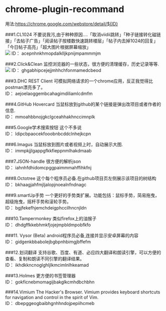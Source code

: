 # chrome-plugin-recommand

用法:https://chrome.google.com/webstore/detail/${ID}

###1.CL1024
不要说我污,由于种种原因....「取消viidii跳转」「种子链接转化磁链接」「去帖子广告」「阅读帖子按楼数快速跳转楼层」「帖子内去掉1024的回复」「今日帖子高亮」「超大图片根据屏幕缩放」 <br />
![](https://raw.githubusercontent.com/jiang111/chrome-plugin-recommand/master/img/cl1024.png)
ID： acepnhnkhmopdalklljkpnijmpammmjm

###2.Click&Clean
监控浏览器的一些状态，很方便的清理缓存，历史记录等等. <br />
![](https://raw.githubusercontent.com/jiang111/chrome-plugin-recommand/master/img/cleanclear.png)
ID： ghgabhipcejejjmhhchfonmamedcbeod

###3.DHC REST Client
可模拟网络请求的一个chrome应用，反正我觉得比postman漂亮多了。 <br />
ID： aejoelaoggembcahagimdiliamlcdmfm

###4.GitHub Hovercard
当鼠标放到github的某个链接是弹出改项目或者作者的信息. <br />
ID： mmoahbbnojgkclgceahhakhnccimnplk

###5.Google学术搜索按钮
这个不多说 <br />
ID： ldipcbpaocekfooobnbcddclnhejkcpn

###6.Imagus
当鼠标放到图片或者视频上时，自动展示大图.  <br />
ID： immpkjjlgappgfkkfieppnmlhakdmaab

###7.JSON-handle
很方便的解析json <br />
ID： iahnhfdhidomcpggpaimmmahffihkfnj

###8.Octotree
这个每个程序员必备.在github项目页左侧展示该项目的树结构 <br />
ID： bkhaagjahfmjljalopjnoealnfndnagc

###9.smartUp手势
一个更好的手势类扩展。功能包括：鼠标手势，简易拖曳，超级拖曳，摇杆手势和滚轮手势。 <br />
ID： bgjfekefhjemchdeigphccilhncnjldn

###10.Tampermonkey
类似firefox上的油猴子 <br />
ID： dhdgffkkebhmkfjojejmpbldmpobfkfo

###11. Vysor (Beta)
android程序员必备,连接并显示安卓屏幕的内容 <br />
ID： gidgenkbbabolejbgbpnhbimgjbffefm


###12.划词翻译
支持谷歌、百度、有道、必应四大翻译和朗读引擎，可以方便的查看、复制和朗读不同引擎的翻译结果。 <br />
ID： ikhdkkncnoglghljlkmcimlnlhkeamad

###13.Holmes
更方便的书签管理器 <br />
ID： gokficnebmomagijbakglkcmhdbchbhn

###14.Vimium
The Hacker's Browser. Vimium provides keyboard shortcuts for navigation and control in the spirit of Vim. <br />
ID： dbepggeogbaibhgnhhndojpepiihcmeb












